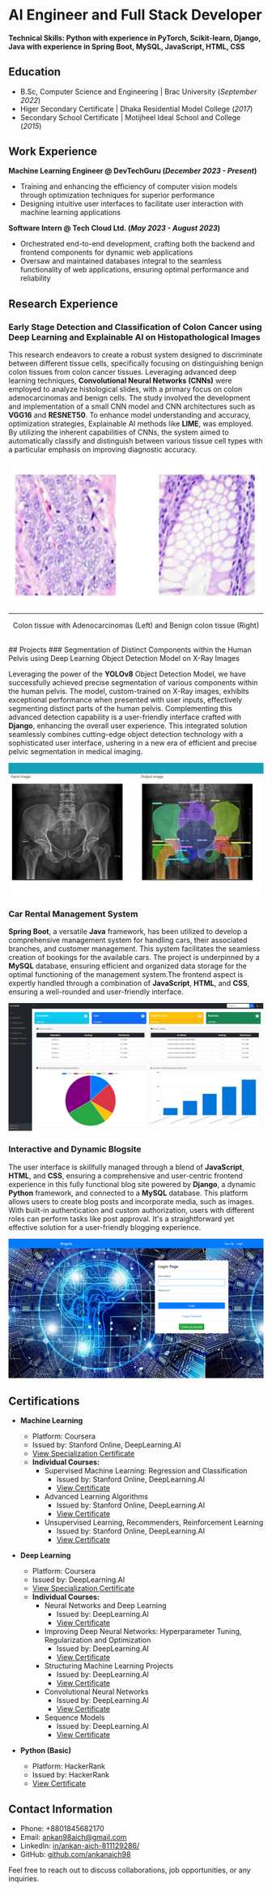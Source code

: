 # AI Engineer and Full Stack Developer

#### Technical Skills: Python with experience in PyTorch, Scikit-learn, Django, Java with experience in Spring Boot, MySQL, JavaScript, HTML, CSS

## Education 			        		
- B.Sc, Computer Science and Engineering | Brac University (_September 2022_)
- Higer Secondary Certificate            | Dhaka Residential Model College (_2017_)								       		
- Secondary School Certificate	         | Motijheel Ideal School and College (_2015_)	

## Work Experience
**Machine Learning Engineer @ DevTechGuru (_December 2023 - Present_)**
- Training and enhancing the efficiency of computer vision models through optimization techniques for superior performance
- Designing intuitive user interfaces to facilitate user interaction with machine learning applications

**Software Intern @ Tech Cloud Ltd. (_May 2023 - August 2023_)**
- Orchestrated end-to-end development, crafting both the backend and frontend components for dynamic web applications
- Oversaw and maintained databases integral to the seamless functionality of web applications, ensuring optimal performance and reliability 

## Research Experience
### Early Stage Detection and Classification of Colon Cancer using Deep Learning  and Explainable AI on Histopathological Images

This research endeavors to create a robust system designed to discriminate between different tissue cells, specifically focusing on distinguishing benign colon tissues from colon cancer tissues. Leveraging advanced deep learning techniques, **Convolutional Neural Networks (CNNs)** were employed to analyze histological slides, with a primary focus on colon adenocarcinomas and benign cells. The study involved the development and implementation of a small CNN model and CNN architectures such as **VGG16** and **RESNET50**. To enhance model understanding and accuracy, optimization strategies, Explainable AI methods like **LIME**, was employed. By utilizing the inherent capabilities of CNNs, the system aimed to automatically classify and distinguish between various tissue cell types with a particular emphasis on improving diagnostic accuracy.

![Colon Cancer](/Assets/colonimagesm.png)

---
<center>

Colon tissue with Adenocarcinomas (Left) and Benign colon tissue (Right)

</center>

<br/>
## Projects
### Segmentation of Distinct Components within the Human Pelvis using Deep Learning Object Detection Model on X-Ray Images

Leveraging the power of the **YOLOv8** Object Detection Model, we have successfully achieved precise segmentation of various components within the human pelvis. The model, custom-trained on X-Ray images, exhibits exceptional performance when presented with user inputs, effectively segmenting distinct parts of the human pelvis. Complementing this advanced detection capability is a user-friendly interface crafted with **Django**, enhancing the overall user experience. This integrated solution seamlessly combines cutting-edge object detection technology with a sophisticated user interface, ushering in a new era of efficient and precise pelvic segmentation in medical imaging. 

![X-Ray Segmentation](/Assets/xraysegmentation.jpg)

### Car Rental Management System 

**Spring Boot**, a versatile **Java** framework, has been utilized to develop a comprehensive management system for handling cars, their associated branches, and customer management. This system facilitates the seamless creation of bookings for the available cars. The project is underpinned by a **MySQL** database, ensuring efficient and organized data storage for the optimal functioning of the management system.The frontend aspect is expertly handled through a combination of **JavaScript**, **HTML**, and **CSS**, ensuring a well-rounded and user-friendly interface.

![Car Rental](/Assets/carrental.png)

### Interactive and Dynamic Blogsite

The user interface is skillfully managed through a blend of **JavaScript**, **HTML**, and **CSS**, ensuring a comprehensive and user-centric frontend experience in this fully functional blog site powered by **Django**, a dynamic **Python** framework, and connected to a **MySQL** database. This platform allows users to create blog posts and incorporate media, such as images. With built-in authentication and custom authorization, users with different roles can perform tasks like post approval. It's a straightforward yet effective solution for a user-friendly blogging experience.

![Blogsite](/Assets/blogsite.png)

## Certifications

- **Machine Learning**
  - Platform: Coursera
  - Issued by: Stanford Online, DeepLearning.AI
  - [View Specialization Certificate](https://coursera.org/share/44700b0742221ad9ee2a03cca9aaa189)
  - **Individual Courses:**
    - Supervised Machine Learning: Regression and Classification
      - Issued by: Stanford Online, DeepLearning.AI
      - [View Certificate](https://coursera.org/share/460fabe5c28616c21b211dc03d127285)
    - Advanced Learning Algorithms
      - Issued by: Stanford Online, DeepLearning.AI
      - [View Certificate](https://coursera.org/share/c2a5d70ee1f8a786fca7f43d04d84859)
    - Unsupervised Learning, Recommenders, Reinforcement Learning
      - Issued by: Stanford Online, DeepLearning.AI
      - [View Certificate](https://coursera.org/share/ddaaf08ef38748d45e9b410457272259)
- **Deep Learning**
  - Platform: Coursera
  - Issued by:  DeepLearning.AI
  - [View Specialization Certificate](https://coursera.org/share/7bc6e7e9e83ff9a81db10f1756d00d36)
  - **Individual Courses:**
    - Neural Networks and Deep Learning
      - Issued by:  DeepLearning.AI
      - [View Certificate](https://coursera.org/share/eb761cd06989c5736cf36c166467557f)
    - Improving Deep Neural Networks: Hyperparameter Tuning, Regularization and Optimization
      - Issued by:  DeepLearning.AI
      - [View Certificate](https://coursera.org/share/0dee8949ada879dcbee659546e30071a)
    - Structuring Machine Learning Projects
      - Issued by:  DeepLearning.AI
      - [View Certificate](https://coursera.org/share/641c262109d9d25cdd8bcec78fc5f3c0)
    - Convolutional Neural Networks
      - Issued by:  DeepLearning.AI
      - [View Certificate](https://coursera.org/share/2f2a9eb1734ae2ed82f3977f6bb8ea97)
    - Sequence Models
      - Issued by:  DeepLearning.AI
      - [View Certificate](https://coursera.org/share/47c5b3439f6ceb1a305550bf9807ada2)

- **Python (Basic)**
  - Platform: HackerRank
  - Issued by: HackerRank
  - [View Certificate](https://www.hackerrank.com/certificates/fd0d26cd3688)

## Contact Information

- Phone: +8801845682170
- Email: ankan98aich@gmail.com
- LinkedIn: [in/ankan-aich-811129286/](https://www.linkedin.com/in/ankan-aich-811129286/)
- GitHub: [github.com/ankanaich98](https://github.com/ankanaich98)


Feel free to reach out to discuss collaborations, job opportunities, or any inquiries.
<style>
  .footer {
    display: none;
  }
</style>
